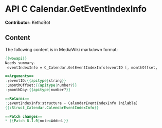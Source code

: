 # API C Calendar.GetEventIndexInfo

**Contributor:** KethoBot

## Content

The following content is in MediaWiki markdown format:

```mediawiki
{{wowapi}}
Needs summary.
 eventIndexInfo = C_Calendar.GetEventIndexInfo(eventID [, monthOffset, monthDay])

==Arguments==
:;eventID:{{apitype|string}}
:;monthOffset:{{apitype|number?}}
:;monthDay:{{apitype|number?}}

==Returns==
:;eventIndexInfo:structure - CalendarEventIndexInfo (nilable)
{{:Struct_Calendar.CalendarEventIndexInfo}}

==Patch changes==
* {{Patch 8.1.0|note=Added.}}
```